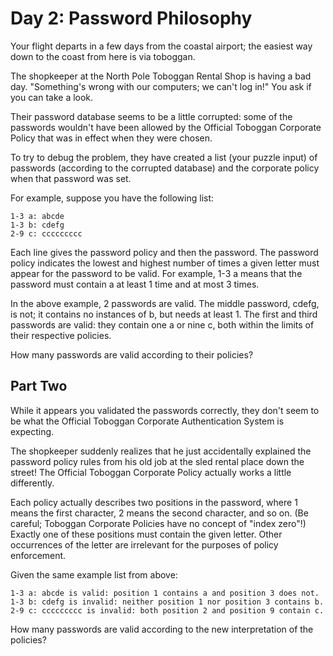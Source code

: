 # Day 2: Password Philosophy
Your flight departs in a few days from the coastal airport; the easiest way down to the coast
from here is via toboggan.

The shopkeeper at the North Pole Toboggan Rental Shop is having a bad day. "Something's wrong
with our computers; we can't log in!" You ask if you can take a look.

Their password database seems to be a little corrupted: some of the passwords wouldn't have been
allowed by the Official Toboggan Corporate Policy that was in effect when they were chosen.

To try to debug the problem, they have created a list (your puzzle input) of passwords
(according to the corrupted database) and the corporate policy when that password was set.

For example, suppose you have the following list:

```
1-3 a: abcde
1-3 b: cdefg
2-9 c: ccccccccc
```

Each line gives the password policy and then the password. The password policy indicates the lowest
and highest number of times a given letter must appear for the password to be valid. For example,
1-3 a means that the password must contain a at least 1 time and at most 3 times.

In the above example, 2 passwords are valid. The middle password, cdefg, is not; it contains
no instances of b, but needs at least 1. The first and third passwords are valid: they contain
one a or nine c, both within the limits of their respective policies.

How many passwords are valid according to their policies?

## Part Two
While it appears you validated the passwords correctly, they don't seem to be what
the Official Toboggan Corporate Authentication System is expecting.

The shopkeeper suddenly realizes that he just accidentally explained the password policy rules
from his old job at the sled rental place down the street! The Official Toboggan Corporate Policy
actually works a little differently.

Each policy actually describes two positions in the password, where 1 means the first character,
2 means the second character, and so on. (Be careful; Toboggan Corporate Policies have
no concept of "index zero"!) Exactly one of these positions must contain the given letter.
Other occurrences of the letter are irrelevant for the purposes of policy enforcement.

Given the same example list from above:

```
1-3 a: abcde is valid: position 1 contains a and position 3 does not.
1-3 b: cdefg is invalid: neither position 1 nor position 3 contains b.
2-9 c: ccccccccc is invalid: both position 2 and position 9 contain c.
```

How many passwords are valid according to the new interpretation of the policies?